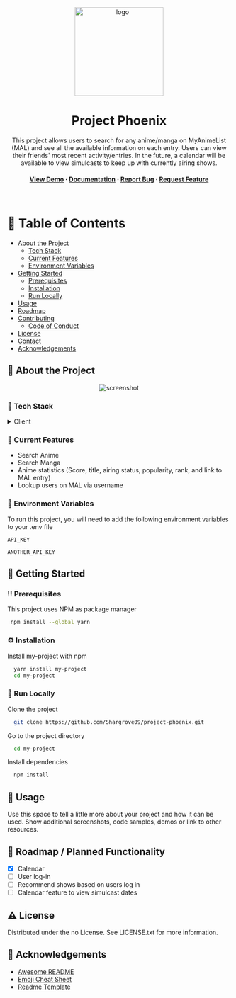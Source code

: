 <!--
Hey, thanks for using the awesome-readme-template template.  
If you have any enhancements, then fork this project and create a pull request 
or just open an issue with the label "enhancement".

Don't forget to give this project a star for additional support ;)
Maybe you can mention me or this repo in the acknowledgements too
-->

<!--
This README is a slimmed down version of the original one.
Removed sections:
- Screenshots
- Running Test
- Deployment
- FAQ
-->

<div align="center">
  <img src="assets/logo.png" alt="logo" width="200" height="auto" />
  <h1>Project Phoenix</h1>
  
  <p>
This project allows users to search for any anime/manga on MyAnimeList (MAL) and see all the available information on each entry.  Users can view their friends' most recent activity/entries. In the future, a calendar will be available to view simulcasts to keep up with currently airing shows. 
  </p>

  
<!-- Badges -->
<!--
<p>
  <a href="https://github.com/Louis3797/awesome-readme-template/graphs/contributors">
    <img src="https://img.shields.io/github/contributors/Louis3797/awesome-readme-template" alt="contributors" />
  </a>
  <a href="">
    <img src="https://img.shields.io/github/last-commit/Louis3797/awesome-readme-template" alt="last update" />
  </a>
  <a href="https://github.com/Louis3797/awesome-readme-template/network/members">
    <img src="https://img.shields.io/github/forks/Louis3797/awesome-readme-template" alt="forks" />
  </a>
  <a href="https://github.com/Louis3797/awesome-readme-template/stargazers">
    <img src="https://img.shields.io/github/stars/Louis3797/awesome-readme-template" alt="stars" />
  </a>
  <a href="https://github.com/Louis3797/awesome-readme-template/issues/">
    <img src="https://img.shields.io/github/issues/Louis3797/awesome-readme-template" alt="open issues" />
  </a>
  <a href="https://github.com/Louis3797/awesome-readme-template/blob/master/LICENSE">
    <img src="https://img.shields.io/github/license/Louis3797/awesome-readme-template.svg" alt="license" />
  </a>
</p> 
-->
   
<h4>
    <a href="https://github.com/Shargrove09/project-phoenix">View Demo</a>
  <span> · </span>
    <a href="https://github.com/Shargrove09/project-phoenix">Documentation</a>
  <span> · </span>
    <a href="https://github.com/Shargrove09/project-phoenix">Report Bug</a>
  <span> · </span>
    <a href="https://github.com/Shargrove09/project-phoenix">Request Feature</a>
  </h4>
</div>

<br />

<!-- Table of Contents -->
# :notebook_with_decorative_cover: Table of Contents

- [About the Project](#star2-about-the-project)
  * [Tech Stack](#space_invader-tech-stack)
  * [Current Features](#dart-current-features)
  <!-- * [Color Reference](#art-color-reference) -->
  * [Environment Variables](#key-environment-variables)
- [Getting Started](#toolbox-getting-started)
  * [Prerequisites](#bangbang-prerequisites)
  * [Installation](#gear-installation)
  * [Run Locally](#running-run-locally)
- [Usage](#eyes-usage)
- [Roadmap](#compass-roadmap)
- [Contributing](#wave-contributing)
  * [Code of Conduct](#scroll-code-of-conduct)
- [License](#warning-license)
- [Contact](#handshake-contact)
- [Acknowledgements](#gem-acknowledgements)
  

<!-- About the Project -->
## :star2: About the Project

<div align="center"> 
  <img src="https://placehold.co/600x400?text=Your+Screenshot+here" alt="screenshot" />
</div>


<!-- TechStack -->
### :space_invader: Tech Stack

<details>
  <summary>Client</summary>
  <ul>
    <li><a href="https://www.typescriptlang.org/">Typescript</a></li>
    <li>[Jikan](https://jikan.moe/) API (an unofficial API for MyAnimeList)</li>
    <li><a href="https://reactjs.org/">React.js</a></li>
    <li><a href="https://tailwindcss.com/">TailwindCSS</a></li>
    <li>MaterialUI was utilized for most of the base components (AppBar, Drawer, Icons)</li>
    <li>Bootstrapped with [Create React App](https://github.com/facebook/create-react-app)</li>
    <li>[FullCalendar]( https://fullcalendar.io/) will be used for future calendar feature</li>
  </ul>
</details>

<!-- Features -->
### :dart: Current Features
- Search Anime 
- Search Manga 
- Anime statistics (Score, title, airing status, popularity, rank, and link to MAL entry) 
- Lookup users on MAL via username 


<!-- Env Variables -->
### :key: Environment Variables

To run this project, you will need to add the following environment variables to your .env file

`API_KEY`

`ANOTHER_API_KEY`

<!-- Getting Started -->
## 	:toolbox: Getting Started

<!-- Prerequisites -->
### :bangbang: Prerequisites

This project uses NPM as package manager

```bash
 npm install --global yarn
```

<!-- Installation -->
### :gear: Installation

Install my-project with npm

```bash
  yarn install my-project
  cd my-project
```


<!-- Run Locally -->
### :running: Run Locally

Clone the project

```bash
  git clone https://github.com/Shargrove09/project-phoenix.git
```

Go to the project directory

```bash
  cd my-project
```

Install dependencies

```bash
  npm install
```


<!-- Usage -->
## :eyes: Usage

Use this space to tell a little more about your project and how it can be used. Show additional screenshots, code samples, demos or link to other resources.


<!-- Roadmap -->
## :compass: Roadmap / Planned Functionality

* [x] Calendar
* [ ] User log-in
* [ ] Recommend shows based on users log in
* [ ] Calendar feature to view simulcast dates

<!-- License -->
## :warning: License

Distributed under the no License. See LICENSE.txt for more information.


<!-- Acknowledgments -->
## :gem: Acknowledgements

 - [Awesome README](https://github.com/matiassingers/awesome-readme)
 - [Emoji Cheat Sheet](https://github.com/ikatyang/emoji-cheat-sheet/blob/master/README.md#travel--places)
 - [Readme Template](https://github.com/othneildrew/Best-README-Template)
